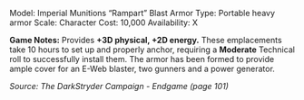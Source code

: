 Model: Imperial Munitions “Rampart” Blast Armor
Type: Portable heavy armor
Scale: Character
Cost: 10,000
Availability: X

**Game Notes:** 
Provides **+3D physical, +2D energy.** These emplacements take 10 hours to set up and properly anchor, requiring a **Moderate** Technical roll to successfully install them. The armor has been formed to provide ample cover for an E-Web blaster, two gunners and a power generator.

*Source: The DarkStryder Campaign - Endgame (page 101)*